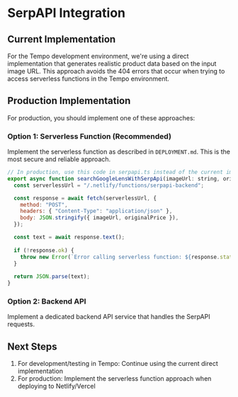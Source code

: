 # SerpAPI Integration

## Current Implementation

For the Tempo development environment, we're using a direct implementation that generates realistic product data based on the input image URL. This approach avoids the 404 errors that occur when trying to access serverless functions in the Tempo environment.

## Production Implementation

For production, you should implement one of these approaches:

### Option 1: Serverless Function (Recommended)

Implement the serverless function as described in `DEPLOYMENT.md`. This is the most secure and reliable approach.

```javascript
// In production, use this code in serpapi.ts instead of the current implementation
export async function searchGoogleLensWithSerpApi(imageUrl: string, originalPrice?: number) {
  const serverlessUrl = "/.netlify/functions/serpapi-backend";

  const response = await fetch(serverlessUrl, {
    method: "POST",
    headers: { "Content-Type": "application/json" },
    body: JSON.stringify({ imageUrl, originalPrice }),
  });

  const text = await response.text();
  
  if (!response.ok) {
    throw new Error(`Error calling serverless function: ${response.status}`);
  }
  
  return JSON.parse(text);
}
```

### Option 2: Backend API

Implement a dedicated backend API service that handles the SerpAPI requests.

## Next Steps

1. For development/testing in Tempo: Continue using the current direct implementation
2. For production: Implement the serverless function approach when deploying to Netlify/Vercel
